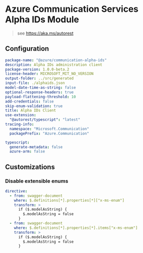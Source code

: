 # Azure Communication Services Alpha IDs Module

> see https://aka.ms/autorest

## Configuration

```yaml
package-name: "@azure/communication-alpha-ids"
description: Alpha IDs administration client
package-version: 1.0.0-beta.2
license-header: MICROSOFT_MIT_NO_VERSION
output-folder: ../src/generated
input-file: ./alphaids.json
model-date-time-as-string: false
optional-response-headers: true
payload-flattening-threshold: 10
add-credentials: false
skip-enum-validation: true
title: Alpha IDs Client
use-extension:
  "@autorest/typescript": "latest"
tracing-info:
  namespace: "Microsoft.Communication"
  packagePrefix: "Azure.Communication"

typescript:
  generate-metadata: false
  azure-arm: false
```

## Customizations

### Disable extensible enums

```yaml
directive:
  - from: swagger-document
    where: $.definitions[*].properties[*]["x-ms-enum"]
    transform: >
      if ($.modelAsString) {
        $.modelAsString = false
      }
  - from: swagger-document
    where: $.definitions[*].properties[*].items["x-ms-enum"]
    transform: >
      if ($.modelAsString) {
        $.modelAsString = false
      }    
```